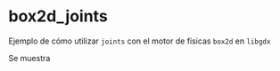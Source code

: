 box2d_joints
============
Ejemplo de cómo utilizar `joints` con el motor de físicas `box2d` en `libgdx`

Se muestra 
